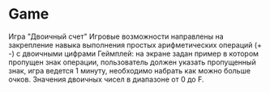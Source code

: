 # Game
Игра "Двоичный счет"
Игровые возможности направлены на закрепление навыка выполнения простых арифметических операций (+ -) с двоичными цифрами
Геймплей: на экране задан пример в котором пропущен знак операции, пользователь должен указать пропущенный знак, игра ведется 1 минуту, необходимо набрать как можно больше очков.
Значения двоичных чисел в диапазоне от 0 до F.
